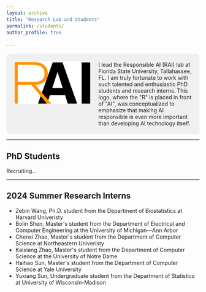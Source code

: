 ```yaml
---
layout: archive
title: "Research Lab and Students"
permalink: /students/
author_profile: true

---
```


<div style="display: flex; align-items: flex-start; background-color: #f0f0f0; padding: 20px; border-radius: 10px;">
  <img src="../files/rai_logo.png" alt="RAI Logo" style="margin-right: 20px; width: 200px;">
  <div style="flex: 1;">
    I lead the Responsible AI (RAI) lab at Florida State University, Tallahassee, FL. I am truly fortunate to work with such talented and enthusiastic PhD students and research interns. This logo, where the "R" is placed in front of "AI", was conceptualized to emphasize that making AI responsible is even more important than developing AI technology itself.
  </div>
</div>

-------------------
## PhD Students

Recruiting...

-------------------
## 2024 Summer Research Interns

- Zebin Wang, Ph.D. student from the Department of Biostatistics at Harvard Univeristy
- Bolin Shen, Master's student from the Department of Electrical and Computer Engineering at the University of Michigan—Ann Arbor 
- Chenxi Zhao, Master's student from the Department of Computer Science at Northeastern Univeristy
- Kaixiang Zhao, Master's student from the Department of Computer Science at the University of Notre Dame
- Haihao Sun, Master's student from the Department of Computer Science at Yale University
- Yuxiang Sun, Undergraduate student from the Department of Statistics at University of Wisconsin-Madison
